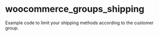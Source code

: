# woocommerce_groups_shipping
Example code to limit your shipping methods according to the customer group.

